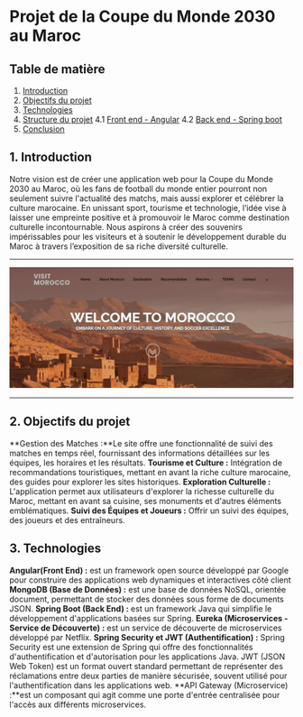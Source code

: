 # Projet de la Coupe du Monde 2030 au Maroc

## Table de matière

1. [Introduction](##1-introduction)
2. [Objectifs du projet](##2-objectifs-du-projet)
3. [Technologies](##3-technologie)
4. [Structure du projet](##4-structure-du-projet)
    4.1 [Front end - Angular](###41-front-end---angular)
    4.2 [Back end - Spring boot](###42-back-end---spring-boot)
5. [Conclusion](##5conclusion)
## 1. Introduction
Notre vision est de créer une application web pour la Coupe du Monde 2030 au Maroc, où les fans de football du monde entier pourront non seulement suivre l'actualité des matchs, mais aussi explorer et célébrer la culture marocaine. En unissant sport, tourisme et technologie, l’idée vise à laisser une empreinte positive et à promouvoir le Maroc comme destination culturelle incontournable. Nous aspirons à créer des souvenirs impérissables pour les visiteurs et à soutenir le développement durable du Maroc à travers l’exposition de sa riche diversité culturelle.
***
![Home page](/src/main/resources/photo/home.jpeg)
***
## 2. Objectifs du projet
**Gestion des Matches :**Le site offre une fonctionnalité de suivi des matches en temps réel, fournissant des informations détaillées sur les équipes, les horaires et les résultats.
**Tourisme et Culture :** Intégration de recommandations touristiques, mettant en avant la riche culture marocaine, des guides pour explorer les sites historiques.
**Exploration Culturelle :** L'application permet aux utilisateurs d'explorer la richesse culturelle du Maroc, mettant en avant sa cuisine, ses monuments et d'autres éléments emblématiques.
**Suivi des Équipes et Joueurs :** Offrir un suivi des équipes, des joueurs et des entraîneurs.

## 3. Technologies
**Angular(Front End) :** est un framework open source développé par Google pour construire des applications web dynamiques et interactives côté client
**MongoDB (Base de Données) :**  est une base de données NoSQL, orientée document, permettant de stocker des données sous forme de documents JSON. 
**Spring Boot (Back End) :** est un framework Java qui simplifie le développement d'applications basées sur Spring.
**Eureka (Microservices - Service de Découverte) :** est un service de découverte de microservices développé par Netflix.
**Spring Security et JWT (Authentification) :** Spring Security est une extension de Spring qui offre des fonctionnalités d'authentification et d'autorisation pour les applications Java. JWT (JSON Web Token) est un format ouvert standard permettant de représenter des réclamations entre deux parties de manière sécurisée, souvent utilisé pour l'authentification dans les applications web.
**API Gateway (Microservice) :**est un composant qui agit comme une porte d'entrée centralisée pour l'accès aux différents microservices.


